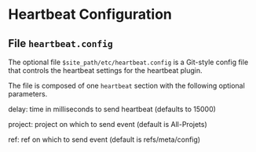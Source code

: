 Heartbeat Configuration
=========================
File `heartbeat.config`
-------------------------

The optional file `$site_path/etc/heartbeat.config` is a Git-style config file that controls the heartbeat settings for the heartbeat plugin.

The file is composed of one `heartbeat` section with the following optional parameters.

delay: time in milliseconds to send heartbeat (defaults to 15000)

project: project on which to send event (default is All-Projets)

ref: ref on which to send event (default is refs/meta/config)
